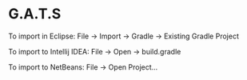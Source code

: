 # G.A.T.S

To import in Eclipse: File -> Import -> Gradle -> Existing Gradle Project

To import to Intellij IDEA: File -> Open -> build.gradle

To import to NetBeans: File -> Open Project...
